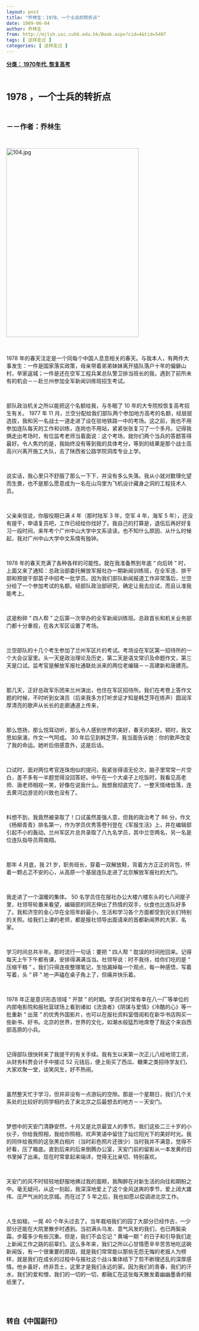 ```yaml
---
layout: post
title: "乔林生：1978，一个士兵的转折点"
date: 1989-06-04
author: 乔林生
from: http://mjlsh.usc.cuhk.edu.hk/Book.aspx?cid=4&tid=5497
tags: [ 这样走过 ]
categories: [ 这样走过 ]
---
```


<div style="margin: 15px 10px 10px 0px;">
 <div>
  <span id="ctl00_ContentPlaceHolder1_chapter1_SubjectLabel" style="font-weight:bold;text-decoration:underline;">
   分类： 1970年代, 恢复高考
  </span>
 </div>
 <p class="p1">
  <b>
   <font size="5">
    <span class="s1">
    </span>
    <br/>
   </font>
  </b>
 </p>
 <p class="p2">
  <b>
   <font size="5">
    <span class="s2" style="">
     <font size="5">
      1978
     </font>
    </span>
    <span class="s1" style="">
     ，一个士兵的转折点
    </span>
   </font>
  </b>
 </p>
 <p class="p1">
  <b>
   <font size="4">
    <span class="s1">
    </span>
    <br/>
   </font>
  </b>
 </p>
 <p class="p2">
  <span class="s1">
   <b>
    <font size="4">
     －－作者：乔林生
    </font>
   </b>
  </span>
 </p>
 <p class="p1">
  <span class="s1">
  </span>
  <br/>
 </p>
 <p class="p3">
  <span class="s1">
   <img alt="104.jpg" border="0" height="498" src="/medias/contents/5497/104.jpg" width="350"/>
  </span>
 </p>
 <p class="p1">
  <span class="s1">
  </span>
  <br/>
 </p>
 <p class="p2">
  <span class="s2">
   1978
  </span>
  <span class="s1">
   年的春天注定是一个同每个中国人息息相关的春天。与我本人，有两件大事发生：一件是国家落实政策，母亲带着弟弟妹妹离开插队落户十年的偏僻山村，举家返城；一件是还在空军工程兵某总队警卫排当班长的我，遇到了前所未有的机会－－赴兰州参加全军新闻训练班招生考试。
  </span>
 </p>
 <p class="p1">
  <span class="s1">
  </span>
  <br/>
 </p>
 <p class="p2">
  <span class="s1">
   部队政治机关之所以能把这个名额给我，与冬眠了
  </span>
  <span class="s2">
   10
  </span>
  <span class="s1">
   年的大专院校恢复高考招生有关。
  </span>
  <span class="s2">
   1977
  </span>
  <span class="s1">
   年
  </span>
  <span class="s2">
   11
  </span>
  <span class="s1">
   月，兰空分配给我们部队两个参加地方高考的名额，经层层选拔，我和另一名战士一道走进了设在驻地铁路一中的考场。这之前，我也不用参加连队每天的工作和训练，连岗也不用站，紧紧张张复习了一个多月。记得我俩走出考场时，有位监考老师当着面说：这个考场，就你们两个当兵的答题答得最好。令人焦灼的是，我始终没有等到我的具体考分，等到的结果是那个战士高高兴兴离开施工大队，去了陕西省公路学院洞库专业上学。
  </span>
 </p>
 <p class="p1">
  <span class="s1">
  </span>
  <br/>
 </p>
 <p class="p2">
  <span class="s1">
   说实话，我心里只不舒服了那么一下下，并没有多么失落。我从小就对数理化望而生畏，也不是那么愿意成为一名在山沟里为飞机设计藏身之洞的工程技术人员。
  </span>
 </p>
 <p class="p1">
  <span class="s1">
  </span>
  <br/>
 </p>
 <p class="p2">
  <span class="s1">
   父亲来信说，你服役期已满
  </span>
  <span class="s2">
   4
  </span>
  <span class="s1">
   年（那时陆军
  </span>
  <span class="s2">
   3
  </span>
  <span class="s1">
   年，空军
  </span>
  <span class="s2">
   4
  </span>
  <span class="s1">
   年，海军
  </span>
  <span class="s2">
   5
  </span>
  <span class="s1">
   年），还没有提干，申请复员吧，工作已经给你找好了。我自己的打算是，退伍后再好好复习一段时间，来年考个广州中山大学中文系读读。也不知什么原因、从什么时候起，我对广州中山大学中文系情有独钟。
  </span>
 </p>
 <p class="p1">
  <span class="s1">
  </span>
  <br/>
 </p>
 <p class="p2">
  <span class="s2">
   1978
  </span>
  <span class="s1">
   年的春天充满了各种各样的可能性。就在我准备熬到年底
  </span>
  <span class="s2">
   “
  </span>
  <span class="s1">
   向后转
  </span>
  <span class="s2">
   ”
  </span>
  <span class="s1">
   时，上面又来了通知：总政治部委托解放军报社办一期新闻训练班，在全军连、排干部和预提干部苗子中招考一批学员。因为我们部队新闻报道工作非常落后，兰空分给了一个参加考试的名额。经部队政治部研究，确定让我去应试，而且认准我能考上。
  </span>
 </p>
 <p class="p1">
  <span class="s1">
  </span>
  <br/>
 </p>
 <p class="p2">
  <span class="s1">
   这是粉碎
  </span>
  <span class="s2">
   “
  </span>
  <span class="s1">
   四人帮
  </span>
  <span class="s2">
   ”
  </span>
  <span class="s1">
   之后第一次举办的全军新闻训练班。总政首长和机关业务部门都十分重视，在各大军区设置了考场。
  </span>
 </p>
 <p class="p1">
  <span class="s1">
  </span>
  <br/>
 </p>
 <p class="p2">
  <span class="s1">
   兰空部队的十几个考生参加了兰州军区片的考试。考场设在军区第一招待所的一个大会议室里。头一天是政治理论及历史，第二天是语文常识及命题作文，第三天是口试。监考官是解放军报社通联处派来的两位老编辑－－高建新和唐建亮。
  </span>
 </p>
 <p class="p1">
  <span class="s1">
  </span>
  <br/>
 </p>
 <p class="p2">
  <span class="s1">
   那几天，正好总政军乐团来兰州演出，也住在军区招待所。我们在考卷上答作文题的时候，不时听到女演员（后来我多方打听求证才知是韩芝萍在练声）圆润浑厚清亮的歌声从长长的走廊通道上传来，
  </span>
 </p>
 <p class="p1">
  <span class="s1">
  </span>
  <br/>
 </p>
 <p class="p2">
  <span class="s1">
   那么悠扬，那么悦耳动听，那么令人感到世界的美好，春天的美好。顿时，我文思如泉涌，作文一气呵成。
  </span>
  <span class="s2">
   30
  </span>
  <span class="s1">
   年后见到韩芝萍，我当面告诉她：你的歌声改变了我的命运。她听后倍感意外，这是后话。
  </span>
 </p>
 <p class="p1">
  <span class="s1">
  </span>
  <br/>
 </p>
 <p class="p2">
  <span class="s1">
   口试时，面对两位考官连珠炮似的提问，我紧张得语无伦次，脑子里常常一片空白，差不多有一半题觉得没回答好。中午在一个大桌子上吃饭时，我看见高老师、唐老师相视一笑，好像在说我什么。我想我彻底完了，一整天情绪低落，连去黄河边游览的兴致也没有了。
  </span>
 </p>
 <p class="p1">
  <span class="s1">
  </span>
  <br/>
 </p>
 <p class="p2">
  <span class="s1">
   料想不到，我竟然被录取了！口试虽然差强人意，但我的政治考了
  </span>
  <span class="s2">
   86
  </span>
  <span class="s1">
   分，作文《杨柳青青》排名第一，作为学员优秀答卷刊登在《军报生活》上，并在编辑部引起不小的轰动。兰州军区片总共录取了八九名学员，其中兰空两名，另一名是位连队指导员蒋南翔。
  </span>
 </p>
 <p class="p1">
  <span class="s1">
  </span>
  <br/>
 </p>
 <p class="p2">
  <span class="s1">
   那年
  </span>
  <span class="s2">
   4
  </span>
  <span class="s1">
   月底，我
  </span>
  <span class="s2">
   21
  </span>
  <span class="s1">
   岁，职务班长，穿着一双解放鞋，背着方方正正的背包，怀着一颗忐忑不安的心，从高原一个基层连队走进了北京解放军报社的大门。
  </span>
 </p>
 <p class="p1">
  <span class="s1">
  </span>
  <br/>
 </p>
 <p class="p2">
  <span class="s1">
   我走进了一个温暖的集体。
  </span>
  <span class="s2">
   50
  </span>
  <span class="s1">
   名学员住在报社办公大楼六楼东头的七八间屋子里，社领导轮番来看望，编辑部的同志伸出了热情的双手，伙食也比连队好多了。我和济空的金心华在全班年龄最小，生活和学习各个方面都受到兄长们特别的关照。给我们上课的老师，都是报社领导出面请来的首都新闻界的大家、名家。
  </span>
 </p>
 <p class="p1">
  <span class="s1">
  </span>
  <br/>
 </p>
 <p class="p2">
  <span class="s1">
   学习时间总共半年。那时流行一句话：要把
  </span>
  <span class="s2">
   “
  </span>
  <span class="s1">
   四人帮
  </span>
  <span class="s2">
   ”
  </span>
  <span class="s1">
   耽误的时间抢回来。记得每天上午下午都有课，安排得满满当当。社领导说：时不我待，给你们吃的是
  </span>
  <span class="s2">
   “
  </span>
  <span class="s1">
   压缩干粮
  </span>
  <span class="s2">
   ”
  </span>
  <span class="s1">
   。我们只得连夜整理笔记，生怕漏掉每一个观点，每一种感悟，写着写着，头
  </span>
  <span class="s2">
   “
  </span>
  <span class="s1">
   砰
  </span>
  <span class="s2">
   ”
  </span>
  <span class="s1">
   地一声磕在桌子角上了，但痛并快乐着。
  </span>
 </p>
 <p class="p1">
  <span class="s1">
  </span>
  <br/>
 </p>
 <p class="p2">
  <span class="s2">
   1978
  </span>
  <span class="s1">
   年正是意识形态领域
  </span>
  <span class="s2">
   “
  </span>
  <span class="s1">
   开禁
  </span>
  <span class="s2">
   ”
  </span>
  <span class="s1">
   的时期。学员们时常有幸在八一厂等单位的内部电影院和报社篮球场上看到诸如《流浪者》《阴谋与爱情》《冷酷的心》等一批重新
  </span>
  <span class="s2">
   “
  </span>
  <span class="s1">
   出笼
  </span>
  <span class="s2">
   ”
  </span>
  <span class="s1">
   的优秀外国影片，也可以在报社资料室借阅和在新华书店购买一些新书、好书。北京的世界，世界的文化，如潮水般猛烈地席卷了我这个来自西部高原的小兵。
  </span>
 </p>
 <p class="p1">
  <span class="s1">
  </span>
  <br/>
 </p>
 <p class="p2">
  <span class="s1">
   记得部队很快转来了我提干的有关手续。我有生以来第一次正儿八经地领工资，从财务科贾会计手中接过
  </span>
  <span class="s2">
   52
  </span>
  <span class="s1">
   元钱后，便上街买了西瓜、糖果之类招待学友们，大家欢聚一堂，谈笑风生，好不热闹。
  </span>
 </p>
 <p class="p1">
  <span class="s1">
  </span>
  <br/>
 </p>
 <p class="p2">
  <span class="s1">
   虽然整天忙于学习，但并非没有一点游玩的空隙。那是一个星期日，我们几个关系处的比较好的同学相约去了来北京之后最想去的地方－－天安门。
  </span>
 </p>
 <p class="p1">
  <span class="s1">
  </span>
  <br/>
 </p>
 <p class="p2">
  <span class="s1">
   梦想中的天安门清静安然，十月又是北京最宜人的季节。我们这些二三十岁的小伙子，你给我照相，我给你照相，欢声笑语中留住了灿烂阳光下的美好时光。我的同伴给我照的这张黑白相片（当时彩色照片还很少）当时我并不满意，觉得不好看，压了箱底。直到后来的后来倒腾办公室，天安门前的留影从一本发黄的旧书里掉了出来。现在时常拿起来端详，觉得无比亲切、特别喜欢。
  </span>
 </p>
 <p class="p1">
  <span class="s1">
  </span>
  <br/>
 </p>
 <p class="p2">
  <span class="s1">
   天安门的风不时轻轻地舒服地拂过我的面颊，我陶醉在对新生活的向往和期盼之中。毫无疑问，从这一刻起，我深深地爱上了这个金风送爽的季节，爱上阔大雄伟、庄严气派的北京城。而在过了
  </span>
  <span class="s2">
   5
  </span>
  <span class="s1">
   年之后，我也如愿以偿调进北京工作。
  </span>
 </p>
 <p class="p1">
  <span class="s1">
  </span>
  <br/>
 </p>
 <p class="p2">
  <span class="s1">
   人生如梭。一晃
  </span>
  <span class="s2">
   40
  </span>
  <span class="s1">
   个年头过去了。当年栽培我们的园丁大部分已经作古，一少部分还能在大院里散步时遇到。当初满头乌发、意气风发的我们，也已两鬓染霜，步履多少有些沉重。但是，我们不会忘记
  </span>
  <span class="s2">
   “
  </span>
  <span class="s1">
   黄埔一期
  </span>
  <span class="s2">
   ”
  </span>
  <span class="s1">
   的日子和引导我们走上新闻工作之路的前辈们。这么多年来，我们之所以心甘情愿辛辛苦苦地吃这碗新闻饭，有一个很重要的原因，就是我们常常能以那些无怨无悔的老报人为榜样，就是我们在成长的过程中与报社这个战斗集体结下了剪不断理还乱的深厚感情。他乡虽好，终非吾土，这里才是我们永远的家。因为我们的青春，我们的汗水，我们的爱和憎，我们的一切的一切，都融汇在这张每天散发着幽幽墨香的报纸里了。
  </span>
 </p>
 <p class="p1">
  <span class="s1">
  </span>
  <br/>
 </p>
 <p class="p1">
  <b>
   <font size="4">
    <span class="s1">
    </span>
    <br/>
   </font>
  </b>
 </p>
 <p class="p2">
  <span class="s1">
   <b>
    <font size="4">
     转自《中国副刊》
    </font>
   </b>
  </span>
 </p>
</div>

